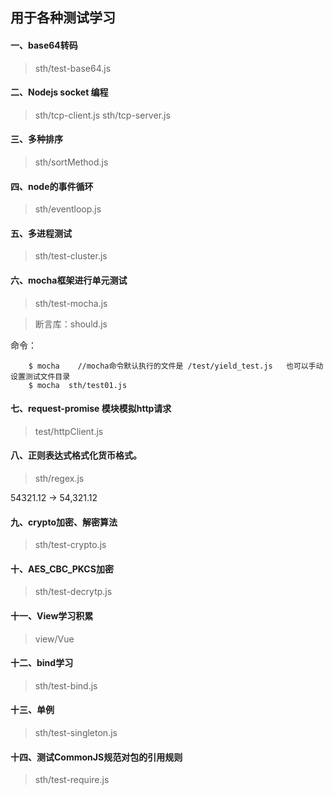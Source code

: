 ## 用于各种测试学习

#### 一、base64转码

>sth/test-base64.js

#### 二、Nodejs socket 编程

>sth/tcp-client.js  sth/tcp-server.js

#### 三、多种排序

>sth/sortMethod.js

#### 四、node的事件循环

>sth/eventloop.js

#### 五、多进程测试

>sth/test-cluster.js

#### 六、mocha框架进行单元测试
>sth/test-mocha.js

>断言库：should.js

命令：
```
    $ mocha    //mocha命令默认执行的文件是 /test/yield_test.js   也可以手动设置测试文件目录
    $ mocha  sth/test01.js
```

#### 七、request-promise 模块模拟http请求

>test/httpClient.js

#### 八、正则表达式格式化货币格式。

>sth/regex.js

54321.12 -> 54,321.12

#### 九、crypto加密、解密算法

>sth/test-crypto.js

#### 十、AES_CBC_PKCS加密
>sth/test-decrytp.js

#### 十一、View学习积累
>view/Vue

#### 十二、bind学习
>sth/test-bind.js

#### 十三、单例
>sth/test-singleton.js

#### 十四、测试CommonJS规范对包的引用规则
>sth/test-require.js
